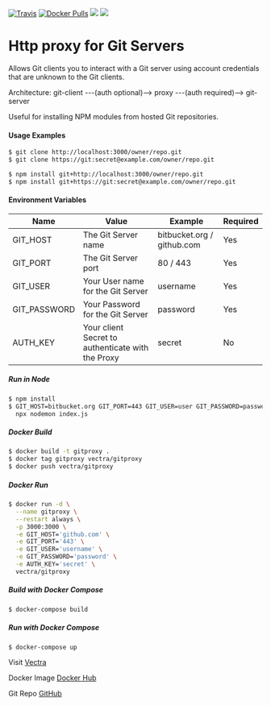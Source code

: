 [![Travis](https://img.shields.io/travis/VectraSA/gitproxy.svg?style=flat-square)](https://travis-ci.org/VectraSA/gitproxy)
[![Docker Pulls](https://img.shields.io/docker/pulls/vectra/gitproxy.svg?style=flat-square)](https://vectra.co.za)
[![](https://images.microbadger.com/badges/image/vectra/gitproxy.svg)](https://microbadger.com/images/vectra/gitproxy)
[![](https://images.microbadger.com/badges/version/vectra/gitproxy.svg)](https://microbadger.com/images/vectra/gitproxy)

# Http proxy for Git Servers

Allows Git clients you to interact with a Git server using account credentials
that are unknown to the Git clients.

Architecture: git-client ---(auth optional)--> proxy ---(auth required)--> git-server

Useful for installing NPM modules from hosted Git repositories.

#### Usage Examples
```sh
$ git clone http://localhost:3000/owner/repo.git
$ git clone https://git:secret@example.com/owner/repo.git

$ npm install git+http://localhost:3000/owner/repo.git
$ npm install git+https://git:secret@example.com/owner/repo.git
```

#### Environment Variables
| Name | Value | Example | Required |
| ------ | ------ | ------ | ------ |
| GIT_HOST | The Git Server name | bitbucket.org / github.com | Yes |
| GIT_PORT | The Git Server port | 80 / 443 |  Yes |
| GIT_USER | Your User name for the Git Server | username |  Yes |
| GIT_PASSWORD | Your Password for the Git Server | password |  Yes |
| AUTH_KEY | Your client Secret to authenticate with the Proxy | secret |  No |

##### Run in Node
```sh
$ npm install
$ GIT_HOST=bitbucket.org GIT_PORT=443 GIT_USER=user GIT_PASSWORD=password \
  npx nodemon index.js
```

##### Docker Build
```sh
$ docker build -t gitproxy .
$ docker tag gitproxy vectra/gitproxy
$ docker push vectra/gitproxy
```

##### Docker Run
```sh
$ docker run -d \
  --name gitproxy \
  --restart always \
  -p 3000:3000 \
  -e GIT_HOST='github.com' \
  -e GIT_PORT='443' \
  -e GIT_USER='username' \
  -e GIT_PASSWORD='password' \
  -e AUTH_KEY='secret' \
  vectra/gitproxy
```

##### Build with Docker Compose
```sh
$ docker-compose build
```

##### Run with Docker Compose
```sh
$ docker-compose up
```

Visit [Vectra](https://vectra.co.za)

Docker Image [Docker Hub](https://hub.docker.com/r/vectra/gitproxy)

Git Repo [GitHub](https://github.com/VectraSA/gitproxy)
